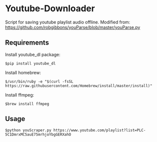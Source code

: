 # Youtube-Downloader
Script for saving youtube playlist audio offline.
Modified from: https://github.com/robgibbons/youParse/blob/master/youParse.py

## Requirements
Install youtube_dl package:
```
$pip install youtube_dl
```
Install homebrew:
```
$/usr/bin/ruby -e "$(curl -fsSL https://raw.githubusercontent.com/Homebrew/install/master/install)" 
```
Install ffmpeg:
```
$brew install ffmpeg
```

## Usage
```
$python youScraper.py https://www.youtube.com/playlist?list=PLC-5C1DmrxMC5auE75mrhjoYbgGERXahO
```
